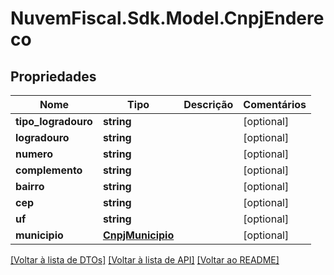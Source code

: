 # NuvemFiscal.Sdk.Model.CnpjEndereco

## Propriedades

Nome | Tipo | Descrição | Comentários
------------ | ------------- | ------------- | -------------
**tipo_logradouro** | **string** |  | [optional] 
**logradouro** | **string** |  | [optional] 
**numero** | **string** |  | [optional] 
**complemento** | **string** |  | [optional] 
**bairro** | **string** |  | [optional] 
**cep** | **string** |  | [optional] 
**uf** | **string** |  | [optional] 
**municipio** | [**CnpjMunicipio**](CnpjMunicipio.md) |  | [optional] 

[[Voltar à lista de DTOs]](../README.md#documentation-for-models) [[Voltar à lista de API]](../README.md#documentation-for-api-endpoints) [[Voltar ao README]](../README.md)

